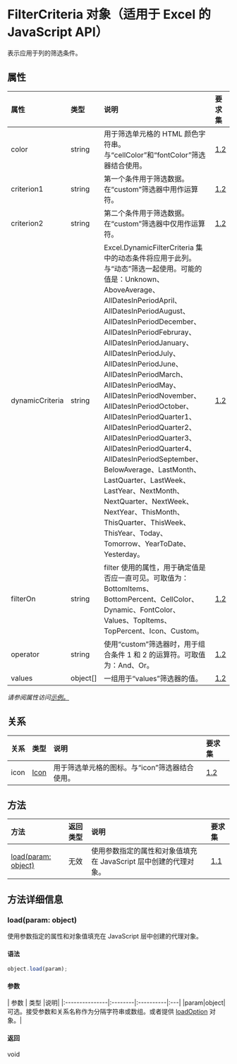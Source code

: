 ﻿# <a name="filtercriteria-object-javascript-api-for-excel"></a>FilterCriteria 对象（适用于 Excel 的 JavaScript API）

表示应用于列的筛选条件。

## <a name="properties"></a>属性

| 属性     | 类型   |说明| 要求集|
|:---------------|:--------|:----------|:----|
|color|string|用于筛选单元格的 HTML 颜色字符串。与“cellColor”和“fontColor”筛选器结合使用。|[1.2](../requirement-sets/excel-api-requirement-sets.md)|
|criterion1|string|第一个条件用于筛选数据。在“custom”筛选器中用作运算符。|[1.2](../requirement-sets/excel-api-requirement-sets.md)|
|criterion2|string|第二个条件用于筛选数据。在“custom”筛选器中仅用作运算符。|[1.2](../requirement-sets/excel-api-requirement-sets.md)|
|dynamicCriteria|string|Excel.DynamicFilterCriteria 集中的动态条件将应用于此列。与“动态”筛选一起使用。可能的值是：Unknown、AboveAverage、AllDatesInPeriodApril、AllDatesInPeriodAugust、AllDatesInPeriodDecember、AllDatesInPeriodFebruray、AllDatesInPeriodJanuary、AllDatesInPeriodJuly、AllDatesInPeriodJune、AllDatesInPeriodMarch、AllDatesInPeriodMay、AllDatesInPeriodNovember、AllDatesInPeriodOctober、AllDatesInPeriodQuarter1、AllDatesInPeriodQuarter2、AllDatesInPeriodQuarter3、AllDatesInPeriodQuarter4、AllDatesInPeriodSeptember、BelowAverage、LastMonth、LastQuarter、LastWeek、LastYear、NextMonth、NextQuarter、NextWeek、NextYear、ThisMonth、ThisQuarter、ThisWeek、ThisYear、Today、Tomorrow、YearToDate、Yesterday。|[1.2](../requirement-sets/excel-api-requirement-sets.md)|
|filterOn|string|filter 使用的属性，用于确定值是否应一直可见。可取值为：BottomItems、BottomPercent、CellColor、Dynamic、FontColor、Values、TopItems、TopPercent、Icon、Custom。|[1.2](../requirement-sets/excel-api-requirement-sets.md)|
|operator|string|使用“custom”筛选器时，用于组合条件 1 和 2 的运算符。可取值为：And、Or。|[1.2](../requirement-sets/excel-api-requirement-sets.md)|
|values|object[]|一组用于“values”筛选器的值。|[1.2](../requirement-sets/excel-api-requirement-sets.md)|

_请参阅属性访问[示例。](#property-access-examples)_

## <a name="relationships"></a>关系
| 关系 | 类型   |说明| 要求集|
|:---------------|:--------|:----------|:----|
|icon|[Icon](icon.md)|用于筛选单元格的图标。与“icon”筛选器结合使用。|[1.2](../requirement-sets/excel-api-requirement-sets.md)|

## <a name="methods"></a>方法

| 方法           | 返回类型    |说明| 要求集|
|:---------------|:--------|:----------|:----|
|[load(param: object)](#loadparam-object)|无效|使用参数指定的属性和对象值填充在 JavaScript 层中创建的代理对象。|[1.1](../requirement-sets/excel-api-requirement-sets.md)|

## <a name="method-details"></a>方法详细信息


### <a name="loadparam-object"></a>load(param: object)
使用参数指定的属性和对象值填充在 JavaScript 层中创建的代理对象。

#### <a name="syntax"></a>语法
```js
object.load(param);
```

#### <a name="parameters"></a>参数
| 参数    | 类型   |说明|
|:---------------|:--------|:----------|:---|
|param|object|可选。接受参数和关系名称作为分隔字符串或数组。或者提供 [loadOption](loadoption.md) 对象。|

#### <a name="returns"></a>返回
void
